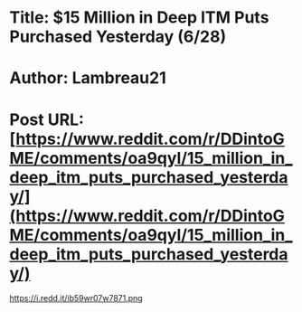 # Title: $15 Million in Deep ITM Puts Purchased Yesterday (6/28)
# Author: Lambreau21
# Post URL: [https://www.reddit.com/r/DDintoGME/comments/oa9qyl/15_million_in_deep_itm_puts_purchased_yesterday/](https://www.reddit.com/r/DDintoGME/comments/oa9qyl/15_million_in_deep_itm_puts_purchased_yesterday/)


https://i.redd.it/ib59wr07w7871.png
